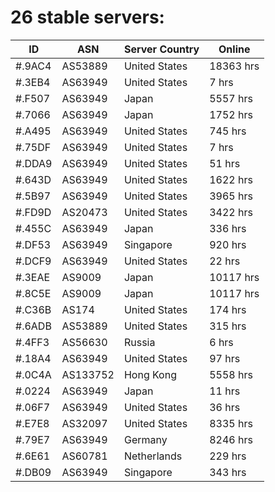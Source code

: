 # 26 stable servers:

| ID | ASN | Server Country | Online |
| ------ | ------ | ------ | ------ |
| #.9AC4 | AS53889 | United States | 18363 hrs |
| #.3EB4 | AS63949 | United States | 7 hrs |
| #.F507 | AS63949 | Japan | 5557 hrs |
| #.7066 | AS63949 | Japan | 1752 hrs |
| #.A495 | AS63949 | United States | 745 hrs |
| #.75DF | AS63949 | United States | 7 hrs |
| #.DDA9 | AS63949 | United States | 51 hrs |
| #.643D | AS63949 | United States | 1622 hrs |
| #.5B97 | AS63949 | United States | 3965 hrs |
| #.FD9D | AS20473 | United States | 3422 hrs |
| #.455C | AS63949 | Japan | 336 hrs |
| #.DF53 | AS63949 | Singapore | 920 hrs |
| #.DCF9 | AS63949 | United States | 22 hrs |
| #.3EAE | AS9009 | Japan | 10117 hrs |
| #.8C5E | AS9009 | Japan | 10117 hrs |
| #.C36B | AS174 | United States | 174 hrs |
| #.6ADB | AS53889 | United States | 315 hrs |
| #.4FF3 | AS56630 | Russia | 6 hrs |
| #.18A4 | AS63949 | United States | 97 hrs |
| #.0C4A | AS133752 | Hong Kong | 5558 hrs |
| #.0224 | AS63949 | Japan | 11 hrs |
| #.06F7 | AS63949 | United States | 36 hrs |
| #.E7E8 | AS32097 | United States | 8335 hrs |
| #.79E7 | AS63949 | Germany | 8246 hrs |
| #.6E61 | AS60781 | Netherlands | 229 hrs |
| #.DB09 | AS63949 | Singapore | 343 hrs |

